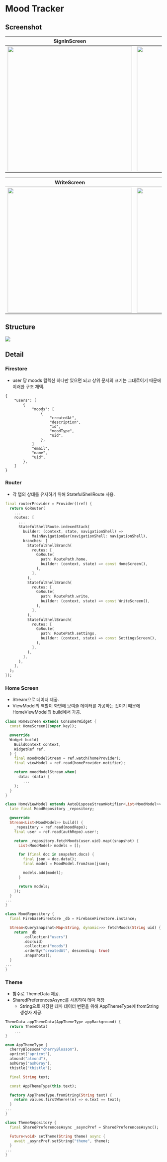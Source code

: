# Mood Tracker

## Screenshot

| SignInScreen | SignUpScreen | HomeScreen |
| :-: | :-: | :-: |
| <img src="https://github.com/user-attachments/assets/2b8dd956-348a-4cb6-917f-849fce982ea4" height=400 /> | <img src="https://github.com/user-attachments/assets/6f3e1f27-c321-4d55-aa56-acdbf49e88df" height=400 /> | <img src="https://github.com/user-attachments/assets/9334b08b-af14-4ca0-985e-c2384a7cf51a" height=400 /> |

| WriteScreen | SettingsScreen | License Page |
| :-: | :-: | :-: |
| <img src="https://github.com/user-attachments/assets/dea82adb-bfac-460c-864b-887b984f882a" height=400 /> | <img src="https://github.com/user-attachments/assets/1757253f-fdf0-478e-829b-aa85cb6c1ef2" height=400 /> | <img src="https://github.com/user-attachments/assets/e7b26d4a-2ace-407a-ae0c-fe9131545cc5" height=400 /> |

## Structure
<img src="https://github.com/user-attachments/assets/c4c357bf-99f9-454c-8ca4-b7bd3ab08134" />

## Detail

### Firestore
- user 당 moods 컬렉션 하나만 있으면 되고 상위 문서의 크기는 그대로이기 때문에 이러한 구조 채택.

```
{
    "users": [
        {
            "moods": [
                {
                    "createdAt",
                    "description",
                    "id",
                    "moodType",
                    "uid",
                },
            ]
            "email",
            "name",
            "uid",
        },
    ]
}
```


### Router
- 각 탭의 상태를 유지하기 위해 StatefulShellRoute 사용.

```dart
final routerProvider = Provider((ref) {
  return GoRouter(
    ...
    routes: [
      ...
      StatefulShellRoute.indexedStack(
        builder: (context, state, navigationShell) =>
            MainNavigationBar(navigationShell: navigationShell),
        branches: [
          StatefulShellBranch(
            routes: [
              GoRoute(
                path: RoutePath.home,
                builder: (context, state) => const HomeScreen(),
              ),
            ],
          ),
          StatefulShellBranch(
            routes: [
              GoRoute(
                path: RoutePath.write,
                builder: (context, state) => const WriteScreen(),
              ),
            ],
          ),
          StatefulShellBranch(
            routes: [
              GoRoute(
                path: RoutePath.settings,
                builder: (context, state) => const SettingsScreen(),
              ),
            ],
          ),
        ],
      ),
    ],
  );
});

```


### Home Screen
- Stream으로 데이터 제공.
- ViewModel의 역할이 화면에 보여줄 데이터를 가공하는 것이기 때문에 HomeViewModel의 build에서 가공.

```dart
class HomeScreen extends ConsumerWidget {
  const HomeScreen({super.key});

  @override
  Widget build(
    BuildContext context,
    WidgetRef ref,
  ) {
    final moodModelStream = ref.watch(homeProvider);
    final viewModel = ref.read(homeProvider.notifier);

    return moodModelStream.when(
      data: (data) {
        ...
    );
  }
}

class HomeViewModel extends AutoDisposeStreamNotifier<List<MoodModel>> {
  late final MoodRepository _repository;

  @override
  Stream<List<MoodModel>> build() {
    _repository = ref.read(moodRepo);
    final user = ref.read(authRepo).user!;

    return _repository.fetchMoods(user.uid).map((snapshot) {
      List<MoodModel> models = [];

      for (final doc in snapshot.docs) {
        final json = doc.data();
        final model = MoodModel.fromJson(json);

        models.add(model);
      }

      return models;
    });
  }
...
}

class MoodRepository {
  final FirebaseFirestore _db = FirebaseFirestore.instance;

  Stream<QuerySnapshot<Map<String, dynamic>>> fetchMoods(String uid) {
    return _db
        .collection("users")
        .doc(uid)
        .collection("moods")
        .orderBy("createdAt", descending: true)
        .snapshots();
  }
...
}
```


### Theme
- 함수로 ThemeData 제공.
- SharedPreferencesAsync를 사용하여 테마 저장
  - String으로 저장한 테마 데이터 변환을 위해 AppThemeType에 fromString 생성자 제공.

```dart
ThemeData appThemeData(AppThemeType appBackground) {
  return ThemeData(
    ...
}

enum AppThemeType {
  cherryBlossom("cherryBlossom"),
  apricot("apricot"),
  almond("almond"),
  ashGray("ashGray"),
  thistle("thistle");

  final String text;

  const AppThemeType(this.text);

  factory AppThemeType.fromString(String text) {
    return values.firstWhere((e) => e.text == text);
  }
...
}

class ThemeRepository {
  final SharedPreferencesAsync _asyncPref = SharedPreferencesAsync();

  Future<void> setTheme(String theme) async {
    await _asyncPref.setString("theme", theme);
  }
...
}
```